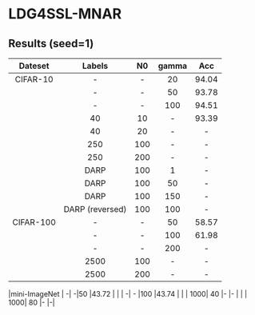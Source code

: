 # LDG4SSL-MNAR

## Results (seed=1)

| Dateset | Labels | N0 |gamma|Acc|
| :-----:| :----: | :----: |:----: |:----: |
|CIFAR-10 | - | - |20 |94.04 |
| | - | - |50 |93.78 |
| | - | - |100 |94.51 |
| | 40 | 10 |- |93.39 |
| | 40 | 20 |- |- |
| | 250 | 100 |- |- |
| | 250 | 200 |- |- |
|  | DARP | 100 |1 |- |
|  | DARP | 100 |50 |- |
|  | DARP | 100 |150 |- |
|  | DARP (reversed) | 100 |100 |- |
|CIFAR-100  | - | - |50 |58.57 |
|  | - | - |100 |61.98 |
|  | - | - |200 |- |
|  | 2500 | 100 |- |- |
|  | 2500 | 200 |- |- |

|mini-ImageNet | -| -|50 |43.72 |
| | -| - |100 |43.74 |
| | 1000| 40 |- |- |
| | 1000| 80 |- |-|
